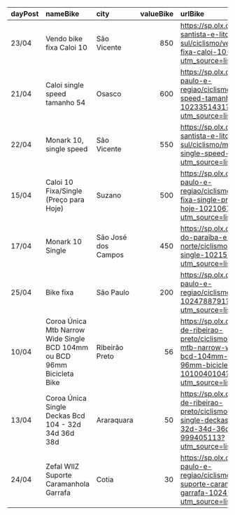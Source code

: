 | dayPost   | nameBike                                                                | city                |   valueBike | urlBike                                                                                                                                                            |
|:----------|:------------------------------------------------------------------------|:--------------------|------------:|:-------------------------------------------------------------------------------------------------------------------------------------------------------------------|
| 23/04     | Vendo bike fixa Caloi 10                                                | São Vicente         |         850 | https://sp.olx.com.br/baixada-santista-e-litoral-sul/ciclismo/vendo-bike-fixa-caloi-10-1024040647?utm_source=listing_6060                                          |
| 21/04     | Caloi single speed tamanho 54                                           | Osasco              |         600 | https://sp.olx.com.br/sao-paulo-e-regiao/ciclismo/caloi-single-speed-tamanho-54-1023351431?utm_source=listing_6060                                                 |
| 22/04     | Monark 10, single speed                                                 | São Vicente         |         550 | https://sp.olx.com.br/baixada-santista-e-litoral-sul/ciclismo/monark-10-single-speed-1023461120?utm_source=listing_6060                                            |
| 15/04     | Caloi 10 Fixa/Single (Preço para Hoje)                                  | Suzano              |         500 | https://sp.olx.com.br/sao-paulo-e-regiao/ciclismo/caloi-10-fixa-single-preco-para-hoje-1021067480?utm_source=listing_6060                                          |
| 17/04     | Monark 10 Single                                                        | São José dos Campos |         450 | https://sp.olx.com.br/vale-do-paraiba-e-litoral-norte/ciclismo/monark-10-single-1021547158?utm_source=listing_6060                                                 |
| 25/04     | Bike fixa                                                               | São Paulo           |         200 | https://sp.olx.com.br/sao-paulo-e-regiao/ciclismo/bike-fixa-1024788791?utm_source=listing_6060                                                                     |
| 10/04     | Coroa Única Mtb Narrow Wide Single BCD 104mm ou BCD 96mm Bicicleta Bike | Ribeirão Preto      |          56 | https://sp.olx.com.br/regiao-de-ribeirao-preto/ciclismo/coroa-unica-mtb-narrow-wide-single-bcd-104mm-ou-bcd-96mm-bicicleta-bike-1010040104?utm_source=listing_6060 |
| 13/04     | Coroa Única Single Deckas Bcd 104 - 32d 34d 36d 38d                     | Araraquara          |          50 | https://sp.olx.com.br/regiao-de-ribeirao-preto/ciclismo/coroa-unica-single-deckas-bcd-104-32d-34d-36d-38d-999405113?utm_source=listing_6060                        |
| 24/04     | Zefal WIIZ Suporte Caramanhola Garrafa                                  | Cotia               |          30 | https://sp.olx.com.br/sao-paulo-e-regiao/ciclismo/zefal-wiiz-suporte-caramanhola-garrafa-1024212092?utm_source=listing_6060                                        |